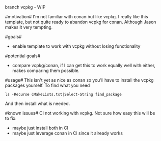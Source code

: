 branch vcpkg - WIP

#motivation#
I'm not familiar with conan but like vcpkg.  I really like this template, but not quite ready to abandon vcpkg for conan.  Although Jason makes it very tempting.

#goals#
- enable template to work with vcpkg without losing functionality

#potential goals#
- compare vcpkg/conan, if I can get this to work equally well with either, makes comparing them possible.

#usage#
This isn't yet as nice as conan so you'll have to install the vcpkg packages yourself. To find what you need
```
ls -Recurse CMakeLists.txt|Select-String find_package
```
And then install what is needed.

#known issues#
CI not working with vcpkg.  Not sure how easy this will be to fix:
- maybe just install both in CI
- maybe just leverage conan in CI since it already works